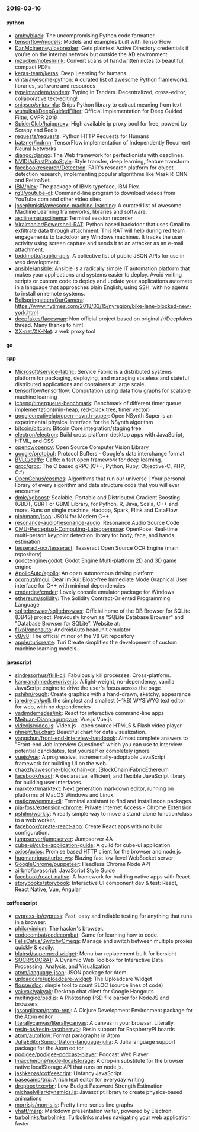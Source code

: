 ### 2018-03-16

#### python
* [ambv/black](https://github.com/ambv/black): The uncompromising Python code formatter
* [tensorflow/models](https://github.com/tensorflow/models): Models and examples built with TensorFlow
* [DanMcInerney/icebreaker](https://github.com/DanMcInerney/icebreaker): Gets plaintext Active Directory credentials if you're on the internal network but outside the AD environment
* [mzucker/noteshrink](https://github.com/mzucker/noteshrink): Convert scans of handwritten notes to beautiful, compact PDFs
* [keras-team/keras](https://github.com/keras-team/keras): Deep Learning for humans
* [vinta/awesome-python](https://github.com/vinta/awesome-python): A curated list of awesome Python frameworks, libraries, software and resources
* [typeintandem/tandem](https://github.com/typeintandem/tandem): Typing in Tandem. Decentralized, cross-editor, collaborative text-editing!
* [snipsco/snips-nlu](https://github.com/snipsco/snips-nlu): Snips Python library to extract meaning from text
* [wuhuikai/DeepGuidedFilter](https://github.com/wuhuikai/DeepGuidedFilter): Official Implementation for Deep Guided Filter, CVPR 2018
* [SpiderClub/haipproxy](https://github.com/SpiderClub/haipproxy):  High available ip proxy pool for free, powerd by Scrapy and Redis
* [requests/requests](https://github.com/requests/requests): Python HTTP Requests for Humans 
* [batzner/indrnn](https://github.com/batzner/indrnn): TensorFlow implementation of Independently Recurrent Neural Networks
* [django/django](https://github.com/django/django): The Web framework for perfectionists with deadlines.
* [NVIDIA/FastPhotoStyle](https://github.com/NVIDIA/FastPhotoStyle): Style transfer, deep learning, feature transform
* [facebookresearch/Detectron](https://github.com/facebookresearch/Detectron): FAIR's research platform for object detection research, implementing popular algorithms like Mask R-CNN and RetinaNet.
* [IBM/plex](https://github.com/IBM/plex): The package of IBMs typeface, IBM Plex.
* [rg3/youtube-dl](https://github.com/rg3/youtube-dl): Command-line program to download videos from YouTube.com and other video sites
* [josephmisiti/awesome-machine-learning](https://github.com/josephmisiti/awesome-machine-learning): A curated list of awesome Machine Learning frameworks, libraries and software.
* [asciinema/asciinema](https://github.com/asciinema/asciinema): Terminal session recorder 
* [Viralmaniar/Powershell-RAT](https://github.com/Viralmaniar/Powershell-RAT): Python based backdoor that uses Gmail to exfiltrate data through attachment. This RAT will help during red team engagements to backdoor any Windows machines. It tracks the user activity using screen capture and sends it to an attacker as an e-mail attachment.
* [toddmotto/public-apis](https://github.com/toddmotto/public-apis): A collective list of public JSON APIs for use in web development.
* [ansible/ansible](https://github.com/ansible/ansible): Ansible is a radically simple IT automation platform that makes your applications and systems easier to deploy. Avoid writing scripts or custom code to deploy and update your applications automate in a language that approaches plain English, using SSH, with no agents to install on remote systems.
* [Bellspringsteen/OurCamera](https://github.com/Bellspringsteen/OurCamera): https://www.nytimes.com/2018/03/15/nyregion/bike-lane-blocked-new-york.html
* [deepfakes/faceswap](https://github.com/deepfakes/faceswap): Non official project based on original /r/Deepfakes thread. Many thanks to him!
* [XX-net/XX-Net](https://github.com/XX-net/XX-Net): a web proxy tool

#### go

#### cpp
* [Microsoft/service-fabric](https://github.com/Microsoft/service-fabric): Service Fabric is a distributed systems platform for packaging, deploying, and managing stateless and stateful distributed applications and containers at large scale.
* [tensorflow/tensorflow](https://github.com/tensorflow/tensorflow): Computation using data flow graphs for scalable machine learning
* [ichenq/timerqueue-benchmark](https://github.com/ichenq/timerqueue-benchmark): Benchmark of different timer queue implementation(min-heap, red-black tree, timer vector)
* [googlecreativelab/open-nsynth-super](https://github.com/googlecreativelab/open-nsynth-super): Open NSynth Super is an experimental physical interface for the NSynth algorithm
* [bitcoin/bitcoin](https://github.com/bitcoin/bitcoin): Bitcoin Core integration/staging tree
* [electron/electron](https://github.com/electron/electron): Build cross platform desktop apps with JavaScript, HTML, and CSS
* [opencv/opencv](https://github.com/opencv/opencv): Open Source Computer Vision Library
* [google/protobuf](https://github.com/google/protobuf): Protocol Buffers - Google's data interchange format
* [BVLC/caffe](https://github.com/BVLC/caffe): Caffe: a fast open framework for deep learning.
* [grpc/grpc](https://github.com/grpc/grpc): The C based gRPC (C++, Python, Ruby, Objective-C, PHP, C#)
* [OpenGenus/cosmos](https://github.com/OpenGenus/cosmos): Algorithms that run our universe | Your personal library of every algorithm and data structure code that you will ever encounter
* [dmlc/xgboost](https://github.com/dmlc/xgboost): Scalable, Portable and Distributed Gradient Boosting (GBDT, GBRT or GBM) Library, for Python, R, Java, Scala, C++ and more. Runs on single machine, Hadoop, Spark, Flink and DataFlow
* [nlohmann/json](https://github.com/nlohmann/json): JSON for Modern C++
* [resonance-audio/resonance-audio](https://github.com/resonance-audio/resonance-audio): Resonance Audio Source Code
* [CMU-Perceptual-Computing-Lab/openpose](https://github.com/CMU-Perceptual-Computing-Lab/openpose): OpenPose: Real-time multi-person keypoint detection library for body, face, and hands estimation
* [tesseract-ocr/tesseract](https://github.com/tesseract-ocr/tesseract): Tesseract Open Source OCR Engine (main repository)
* [godotengine/godot](https://github.com/godotengine/godot): Godot Engine  Multi-platform 2D and 3D game engine
* [ApolloAuto/apollo](https://github.com/ApolloAuto/apollo): An open autonomous driving platform
* [ocornut/imgui](https://github.com/ocornut/imgui): Dear ImGui: Bloat-free Immediate Mode Graphical User interface for C++ with minimal dependencies
* [cmderdev/cmder](https://github.com/cmderdev/cmder): Lovely console emulator package for Windows
* [ethereum/solidity](https://github.com/ethereum/solidity): The Solidity Contract-Oriented Programming Language
* [sqlitebrowser/sqlitebrowser](https://github.com/sqlitebrowser/sqlitebrowser): Official home of the DB Browser for SQLite (DB4S) project. Previously known as "SQLite Database Browser" and "Database Browser for SQLite". Website at:
* [f1xpl/openauto](https://github.com/f1xpl/openauto): AndroidAuto headunit emulator
* [v8/v8](https://github.com/v8/v8): The official mirror of the V8 Git repository
* [apple/turicreate](https://github.com/apple/turicreate): Turi Create simplifies the development of custom machine learning models.

#### javascript
* [sindresorhus/fkill-cli](https://github.com/sindresorhus/fkill-cli): Fabulously kill processes. Cross-platform.
* [kamranahmedse/driver.js](https://github.com/kamranahmedse/driver.js): A light-weight, no-dependency, vanilla JavaScript engine to drive the user's focus across the page
* [pshihn/rough](https://github.com/pshihn/rough): Create graphics with a hand-drawn, sketchy, appearance
* [jaredreich/pell](https://github.com/jaredreich/pell):  the simplest and smallest (~1kB) WYSIWYG text editor for web, with no dependencies
* [vadimdemedes/ink](https://github.com/vadimdemedes/ink):  React for interactive command-line apps
* [Meituan-Dianping/mpvue](https://github.com/Meituan-Dianping/mpvue):  Vue.js  Vue.js 
* [videojs/video.js](https://github.com/videojs/video.js): Video.js - open source HTML5 & Flash video player
* [nhnent/tui.chart](https://github.com/nhnent/tui.chart):  Beautiful chart for data visualization.
* [yangshun/front-end-interview-handbook](https://github.com/yangshun/front-end-interview-handbook):  Almost complete answers to "Front-end Job Interview Questions" which you can use to interview potential candidates, test yourself or completely ignore
* [vuejs/vue](https://github.com/vuejs/vue):  A progressive, incrementally-adoptable JavaScript framework for building UI on the web.
* [chaozh/awesome-blockchain-cn](https://github.com/chaozh/awesome-blockchain-cn): (BlockChain)FabricEthereum
* [facebook/react](https://github.com/facebook/react): A declarative, efficient, and flexible JavaScript library for building user interfaces.
* [marktext/marktext](https://github.com/marktext/marktext): Next generation markdown editor, running on platforms of MacOS Windows and Linux.
* [maticzav/emma-cli](https://github.com/maticzav/emma-cli):  Terminal assistant to find and install node packages.
* [pia-foss/extension-chrome](https://github.com/pia-foss/extension-chrome): Private Internet Access - Chrome Extension
* [pshihn/workly](https://github.com/pshihn/workly): A really simple way to move a stand-alone function/class to a web worker.  
* [facebook/create-react-app](https://github.com/facebook/create-react-app): Create React apps with no build configuration.
* [jumpserver/jumpserver](https://github.com/jumpserver/jumpserver): Jumpserver 4A 
* [cube-ui/cube-application-guide](https://github.com/cube-ui/cube-application-guide): A guild for cube-ui application
* [axios/axios](https://github.com/axios/axios): Promise based HTTP client for the browser and node.js
* [hugmanrique/turbo-ws](https://github.com/hugmanrique/turbo-ws):  Blazing fast low-level WebSocket server
* [GoogleChrome/puppeteer](https://github.com/GoogleChrome/puppeteer): Headless Chrome Node API
* [airbnb/javascript](https://github.com/airbnb/javascript): JavaScript Style Guide
* [facebook/react-native](https://github.com/facebook/react-native): A framework for building native apps with React.
* [storybooks/storybook](https://github.com/storybooks/storybook): Interactive UI component dev & test: React, React Native, Vue, Angular

#### coffeescript
* [cypress-io/cypress](https://github.com/cypress-io/cypress): Fast, easy and reliable testing for anything that runs in a browser.
* [philc/vimium](https://github.com/philc/vimium): The hacker's browser.
* [codecombat/codecombat](https://github.com/codecombat/codecombat): Game for learning how to code.
* [FelisCatus/SwitchyOmega](https://github.com/FelisCatus/SwitchyOmega): Manage and switch between multiple proxies quickly & easily.
* [blahsd/supernerd.widget](https://github.com/blahsd/supernerd.widget): Menu bar replacement built for bersicht
* [SOCR/SOCRAT](https://github.com/SOCR/SOCRAT): A Dynamic Web Toolbox for Interactive Data Processing, Analysis, and Visualization
* [atom/language-json](https://github.com/atom/language-json): JSON package for Atom
* [uploadcare/uploadcare-widget](https://github.com/uploadcare/uploadcare-widget): The Uploadcare Widget
* [flosse/sloc](https://github.com/flosse/sloc): simple tool to count SLOC (source lines of code)
* [yakyak/yakyak](https://github.com/yakyak/yakyak): Desktop chat client for Google Hangouts
* [meltingice/psd.js](https://github.com/meltingice/psd.js): A Photoshop PSD file parser for NodeJS and browsers
* [jasongilman/proto-repl](https://github.com/jasongilman/proto-repl): A Clojure Development Environment package for the Atom editor
* [literallycanvas/literallycanvas](https://github.com/literallycanvas/literallycanvas): A canvas in your browser. Literally.
* [resin-os/resin-raspberrypi](https://github.com/resin-os/resin-raspberrypi): Resin support for RaspberryPI boards
* [atom/autoflow](https://github.com/atom/autoflow): Format paragraphs in Atom
* [JuliaEditorSupport/atom-language-julia](https://github.com/JuliaEditorSupport/atom-language-julia): A Julia language support package for the Atom editor
* [podigee/podigee-podcast-player](https://github.com/podigee/podigee-podcast-player): Podcast Web Player
* [lmaccherone/node-localstorage](https://github.com/lmaccherone/node-localstorage): A drop-in substitute for the browser native localStorage API that runs on node.js.
* [jashkenas/coffeescript](https://github.com/jashkenas/coffeescript): Unfancy JavaScript
* [basecamp/trix](https://github.com/basecamp/trix): A rich text editor for everyday writing
* [dropbox/zxcvbn](https://github.com/dropbox/zxcvbn): Low-Budget Password Strength Estimation
* [michaelvillar/dynamics.js](https://github.com/michaelvillar/dynamics.js): Javascript library to create physics-based animations
* [morrisjs/morris.js](https://github.com/morrisjs/morris.js): Pretty time-series line graphs
* [yhatt/marp](https://github.com/yhatt/marp): Markdown presentation writer, powered by Electron.
* [turbolinks/turbolinks](https://github.com/turbolinks/turbolinks): Turbolinks makes navigating your web application faster
